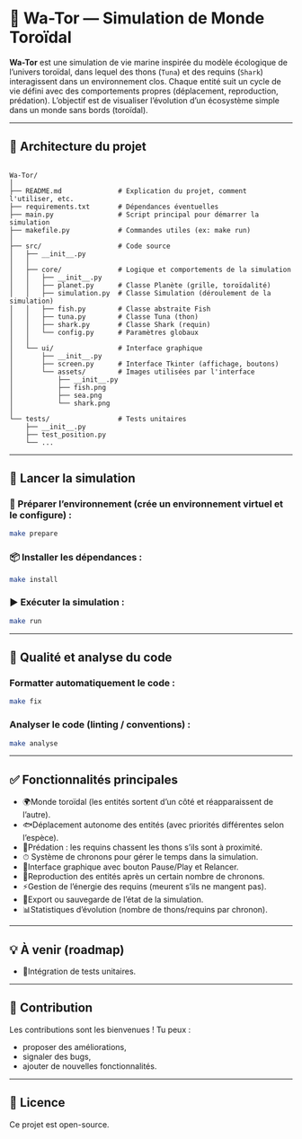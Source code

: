 # 🌊 Wa-Tor — Simulation de Monde Toroïdal

**Wa-Tor** est une simulation de vie marine inspirée du modèle écologique de l’univers toroïdal, dans lequel des thons (`Tuna`) et des requins (`Shark`) interagissent dans un environnement clos. Chaque entité suit un cycle de vie défini avec des comportements propres (déplacement, reproduction, prédation). L’objectif est de visualiser l’évolution d’un écosystème simple dans un monde sans bords (toroïdal).

---

## 📁 Architecture du projet

```

Wa-Tor/
│
├── README.md              # Explication du projet, comment l'utiliser, etc.
├── requirements.txt       # Dépendances éventuelles
├── main.py                # Script principal pour démarrer la simulation
├── makefile.py            # Commandes utiles (ex: make run)
│
├── src/                   # Code source
│   ├── __init__.py
│   │
│   ├── core/              # Logique et comportements de la simulation
│   │   ├── __init__.py
│   │   ├── planet.py      # Classe Planète (grille, toroïdalité)
│   │   ├── simulation.py  # Classe Simulation (déroulement de la simulation)
│   │   ├── fish.py        # Classe abstraite Fish
│   │   ├── tuna.py        # Classe Tuna (thon)
│   │   ├── shark.py       # Classe Shark (requin)
│   │   └── config.py      # Paramètres globaux
│   │
│   └── ui/                # Interface graphique
│       ├── __init__.py
│       ├── screen.py      # Interface Tkinter (affichage, boutons)
│       └── assets/        # Images utilisées par l'interface
│           ├── __init__.py
│           ├── fish.png
│           ├── sea.png
│           └── shark.png
│
└── tests/                 # Tests unitaires
    ├── __init__.py
    ├── test_position.py
    └── ...

```

---

## 🚀 Lancer la simulation

### 🧱 Préparer l’environnement (crée un environnement virtuel et le configure) :
```bash
make prepare
```

### 📦 Installer les dépendances :
```bash
make install
```

### ▶️ Exécuter la simulation :
```bash
make run
```

---

## 🧪 Qualité et analyse du code

### Formatter automatiquement le code :
```bash
make fix
```

### Analyser le code (linting / conventions) :
```bash
make analyse
```

---

## ✅ Fonctionnalités principales

- 🌍Monde toroïdal (les entités sortent d’un côté et réapparaissent de l’autre).
- 🐟Déplacement autonome des entités (avec priorités différentes selon l’espèce).
- 🦈Prédation : les requins chassent les thons s’ils sont à proximité.
- ⏱ Système de chronons pour gérer le temps dans la simulation.
- 🎨Interface graphique avec bouton Pause/Play et Relancer.
- 🐣Reproduction des entités après un certain nombre de chronons.
- ⚡️Gestion de l’énergie des requins (meurent s’ils ne mangent pas).
- 💾Export ou sauvegarde de l’état de la simulation.
- 📊Statistiques d’évolution (nombre de thons/requins par chronon).


---

## 💡 À venir (roadmap)

- 🧪Intégration de tests unitaires.

---

## 🤝 Contribution

Les contributions sont les bienvenues ! Tu peux :
- proposer des améliorations,
- signaler des bugs,
- ajouter de nouvelles fonctionnalités.


---

## 📜 Licence

Ce projet est open-source.